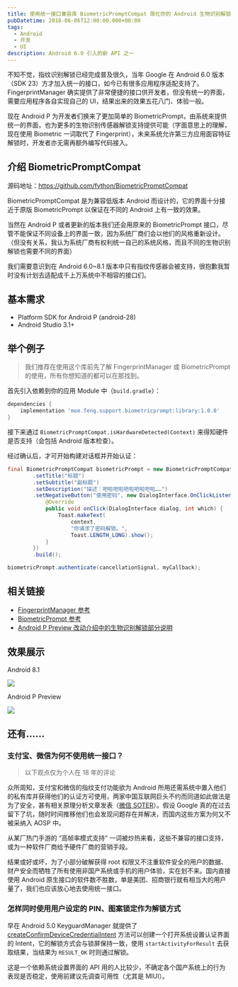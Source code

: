 ```yaml
---
title: 使用统一接口兼容库 BiometricPromptCompat 简化你的 Android 生物识别解锁支持
pubDatetime: 2018-06-06T12:00:00.000+08:00
tags:
  - Android
  - 开发
  - UI
description: Android 6.0 引入的新 API 之一
---
```


不知不觉，指纹识别解锁已经完成普及很久，当年 Google 在 Android 6.0 版本（SDK 23）方才加入统一的接口，如今已有很多应用程序适配支持了。
FingerprintManager 确实提供了非常便捷的接口供开发者，但没有统一的界面，需要应用程序各自实现自己的 UI，结果出来的效果五花八门、体验一般。

现在 Android P 为开发者们换来了更加简单的 BiometricPrompt，由系统来提供统一的界面，也为更多的生物识别传感器解锁支持提供可能（字面意思上的理解，现在使用
Biometric 一词取代了 Fingerprint），未来系统允许第三方应用面容特征解锁时，开发者亦无需再额外编写代码接入。

## 介绍 BiometricPromptCompat

源码地址：<https://github.com/fython/BiometricPromptCompat>

BiometricPromptCompat 是为兼容低版本 Android 而设计的，它的界面十分接近于原版 BiometricPrompt 以保证在不同的 Android
上有一致的效果。

当然在 Android P 或者更新的版本我们还会用原来的 BiometricPrompt
接口，尽管不能保证不同设备上的界面一致，因为系统厂商们会以他们的风格重新设计。（但没有关系，我认为系统厂商有权利统一自己的系统风格，而且不同的生物识别解锁也需要不同的界面）

我们需要意识到在 Android 6.0~8.1 版本中只有指纹传感器会被支持，很抱歉我暂时没有计划去适配成千上万系统中不相容的接口们。

## 基本需求

- Platform SDK for Android P (android-28)
- Android Studio 3.1+

## 举个例子

> 我们推荐在使用这个库前先了解 FingerprintManager 或 BiometricPrompt 的使用，所有你想知道的都可以在那找到。

首先引入依赖到你的应用 Module 中（`build.gradle`）：

```groovy
dependencies {
    implementation 'moe.feng.support.biometricprompt:library:1.0.0'
}
```

接下来通过 `BiometricPromptCompat.isHardwareDetected(Context)` 来得知硬件是否支持（会包括 Android 版本检查）。

经过确认后，才可开始构建对话框并开始认证：

```java
final BiometricPromptCompat biometricPrompt = new BiometricPromptCompat.Builder(context)
        .setTitle("标题")
        .setSubtitle("副标题")
        .setDescription("描述：吧啦吧啦吧啦吧啦吧啦……")
        .setNegativeButton("使用密码", new DialogInterface.OnClickListener() {
            @Override
            public void onClick(DialogInterface dialog, int which) {
                Toast.makeText(
                    context,
                    "你请求了密码解锁。",
                    Toast.LENGTH_LONG).show();
            }
        })
        .build();

biometricPrompt.authenticate(cancellationSignal, myCallback);
```

## 相关链接

- [FingerprintManager 参考](https://developer.android.com/reference/android/hardware/fingerprint/FingerprintManager)
- [BiometricPrompt 参考](https://developer.android.com/reference/android/hardware/biometrics/BiometricPrompt)
- [Android P Preview 改动介绍中的生物识别解锁部分说明](https://developer.android.com/preview/features/security#biometric-auth)

## 效果展示

Android 8.1

![](https://blogfiles.feng.moe/images/201806-android-biometric-prompt-compat/p1.png)

Android P Preview

![](https://blogfiles.feng.moe/images/201806-android-biometric-prompt-compat/p2.png)

## 还有……

### 支付宝、微信为何不使用统一接口？

> 以下观点仅为个人在 18 年的评论

众所周知，支付宝和微信的指纹支付功能欲为 Android
所用还需系统中置入他们的私有库并获得他们的认证方可使用，两家中国互联网巨头不约而同道如此做法是为了安全，甚有相关原理分析文章发表（[微信
SOTER](https://juejin.im/entry/59ccebdcf265da06611f929b)）。假设 Google 真的在过去留下了坑，随时时间推移他们也会发现问题存在并解决，而国内这些方案为何又不被采纳入
AOSP 中。

从某厂热门手游的 “高帧率模式支持” 一词被炒热来看，这些不兼容的接口支持，或为一种软件厂商给予硬件厂商的营销手段。

结果或好或坏，为了小部分破解获得 root 权限又不注重软件安全的用户的数据、财产安全而牺牲了所有使用非国产系统或手机的用户体验，实在划不来。国内直接使用
Android 原生接口的软件数不胜数，单是美团、招商银行就有相当大的用户量了，我们也应该放心地去使用统一接口。

### 怎样同时使用用户设定的 PIN、图案锁定作为解锁方式

早在 Android 5.0 KeyguardManager
就提供了 [createConfirmDeviceCredentialIntent](https://developer.android.com/reference/android/app/KeyguardManager#createConfirmDeviceCredentialIntent%28java.lang.CharSequence,%20java.lang.CharSequence%29)
方法可以创建一个打开系统设置认证界面的
Intent，它的解锁方式会与锁屏保持一致，使用 `startActivityForResult` 去获取结果，当结果为 `RESULT_OK` 时则通过解锁。

这是一个依赖系统设置界面的 API 用的人比较少，不确定各个国产系统上的行为表现是否稳定，使用前建议先调查可用性（尤其是 MIUI）。
